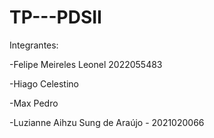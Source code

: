 # TP---PDSII
Integrantes:

-Felipe Meireles Leonel 2022055483

-Hiago Celestino

-Max Pedro

-Luzianne Aihzu Sung de Araújo - 2021020066
